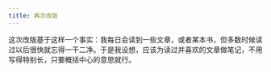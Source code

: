 ```yaml
---
title: 再次改版
---
```


这次改版基于这样一个事实：我每日会读到一些文章，或者某本书，但多数时候读过以后很快就忘得一干二净。于是我设想，应该为读过并喜欢的文章做笔记，不用写得特别长，只要概括中心的意思就行。
